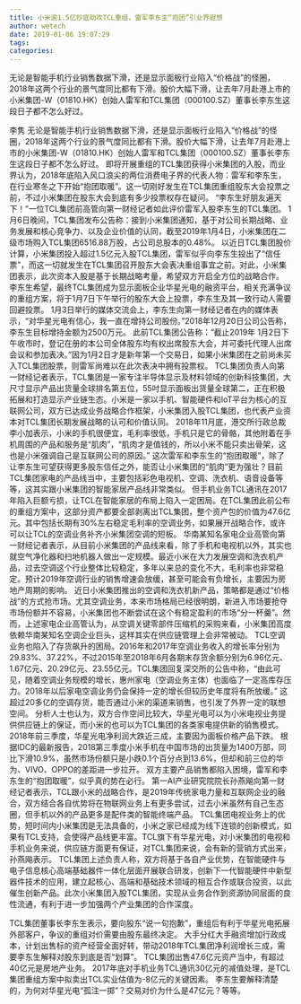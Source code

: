 ```yaml
---
title: 小米逾1.5亿抄底助攻TCL重组，雷军李东生“抱团”引业界遐想
author: wetech
date: 2019-01-06 19:07:29
tags: 
categories: 
---
```

无论是智能手机行业销售数据下滑，还是显示面板行业陷入“价格战”的怪圈，2018年这两个行业的景气度同比都有下滑。股价大幅下滑，让去年7月赴港上市的小米集团-W（01810.HK）创始人雷军和TCL集团（000100.SZ）董事长李东生这段日子都不怎么好过。
<!-- more -->
李隽
无论是智能手机行业销售数据下滑，还是显示面板行业陷入“价格战”的怪圈，2018年这两个行业的景气度同比都有下滑。股价大幅下滑，让去年7月赴港上市的小米集团-W（01810.HK）创始人雷军和TCL集团（000100.SZ）董事长李东生这段日子都不怎么好过。
即将开展重组的TCL集团获得小米集团的入股，而业界认为，2018年底陷入风口浪尖的两位消费电子界的代表人物：雷军和李东生，在行业寒冬之下开始“抱团取暖”。这一切刚好发生在TCL集团重组股东大会投票之前，不过小米集团在股东大会到底有多少投票权存在疑问。
“李东生好朋友遍天下！”一位TCL集团前高管向第一财经记者如此评价雷军入股李东生的TCL集团。
1月6日晚间，TCL集团发布公告称：接到小米集团通知，基于对公司长期战略、业务发展和核心竞争力、以及企业价值的认同，截至2019年1月4日，小米集团在二级市场购入TCL集团6516.88万股，占公司总股本的0.48%。
以近日TCL集团股价计算，小米集团投入超过1.5亿元入股TCL集团，雷军似乎向李东生投出了“信任票”，而这一切就发生在TCL集团召开股东大会表决重组事宜之前。对此，小米集团表示，此次资本入股是基于长期战略考量，希望双方开启全方位的战略合作。
李东生希望，最终TCL集团成为显示面板企业华星光电的融资平台，相关充满争议的重组方案，将于1月7日下午举行的股东大会上投票，李东生及其一致行动人需要回避投票。
1月3日举行的媒体交流会上，李东生向第一财经记者在内的媒体表示，“对华星光电有信心，我一直在增持公司股份。”2018年12月20日公司公告称，李东生目标增持金额为2500万元。
此前TCL集团公告称：“截止2019年 1月2日下午收市时，登记在册的本公司全体股东均有权出席股东大会，并可委托代理人出席会议和参加表决。”因为1月2日才是新年第一个交易日，如果小米集团在之前尚未买入TCL集团股票，则雷军尚难以在此次表决中拥有投票权。
TCL集团负责人向第一财经记者表示，TCL集团是一家专注半导体显示及材料领域的创新科技集团，大尺寸显示产品出货量全球排名第五位，55吋显示面板出货量全球第二，正在积极拓展和打造显示产业链生态。小米是一家以手机、智能硬件和IoT平台为核心的互联网公司，双方已达成业务战略合作框架，小米集团入股TCL集团，也代表产业资本对TCL集团长期发展战略的认可和价值认同。
2018年11月底，港交所行政总裁李小加表示，小米的手机很便宜，毛利率很低，手机只是它的骨骼，其他附着在手机周围的产品和服务是“肌肉”，“肌肉才是值钱的，所以小米不能只卖出骨架，这也是小米强调自己是互联网公司的原因。”
这次雷军和李东生的“抱团取暖”，除了让李东生可望获得更多股东信任之外，能否让小米集团的“肌肉”更为强壮？目前TCL集团家电的产品线当中，主要包括彩色电视机、空调、洗衣机、语音设备等等，这其实跟小米集团的智能家居产品线非常类似。
但手机业务TCL通讯在2017年陷入巨额亏损，让TCL在智能家居的布局上陷入一定困局。在TCL集团此前公布的重组方案中，这部分资产都要全部剥离出TCL集团，整个资产包的价值为47.6亿元。其中包括长期有30%左右稳定毛利率的空调业务，如果展开战略合作，或许可以让TCL的空调业务补齐小米集团空调的短板。
华南某知名家电企业高管向第一财经记者表示，从目前小米集团的产品线来看，除了手机和电视机以外，其实也就空气净化器和扫地机器人做出一定规模。最近小米在大力发展空调和洗衣机产品，过去空调这个行业整体比较稳定，多年以来总的变化不大，毛利率也非常稳定。预计2019年空调行业的销售增速会放缓，甚至可能会有负增长，主要因为房地产周期的影响。
近日小米集团推出的空调和洗衣机新产品，策略都是通过“价格战”的方式抢市场。尤其空调业务，本来市场格局已经很明朗，新进入市场要抢夺市场份额并不容易，小米集团也不断尝试在这个有稳定盈利的市场“分一杯羹”。然而，上述家电企业高管认为，从空调关键零部件压缩机的采购来看，小米集团高度依赖华南某知名空调企业巨头，这样其实在供应链管理上会非常被动。
TCL空调业务也陷入了存货飙升的困局。2016年和2017年空调业务收入的增长率分别为29.83%、37.22%，不过2015年至2018年6月各期末存货余额分别为6.96亿元、1.67亿元、20.29亿元、23.55亿元。TCL集团回复深交所的公告中称，“由此可见，随着空调业务规模的增长，惠州家电（空调业务主体）也面临了一定高库存压力。2018年以后家电空调业务仍会保持一定的增长但较历史年度将有所放缓。”
这超过20多亿的空调存货，能否通过小米的渠道来销售，也引发了外界一定的联想空间。
分析人士也认为，双方合作空间比较大，华星光电可以为小米电视业务提供供应链上的保证，而小米的也可以为TCL集团的各类家电提供新的销售模式。2018年前三季度，华星光电净利润大跌近三成，主要因为面板价格产品下跌。
根据IDC的最新报告，2018第三季度小米手机在中国市场的出货量为1400万部，同比下滑10.9%，虽然市场份额只是小跌0.1个百分点到13.6%，但却和前三位的华为、VIVO、OPPO的差距进一步拉开。
双方主要产品销售都陷入困境，雷军和李东生的“抱团取暖”，似乎真的势在必行。
第一AI产业研究院院长孙燕飚向第一财经记者表示，TCL跟小米的战略合作，是2019年传统家电力量和互联网企业的融合，双方结合各自优势将在物联网业务上有更多尝试，过去小米虽然有自己生态圈，但手机以外的产品更多是配件类的智能终端产品。
TCL集团电视业务上的优势，短时间内小米集团是无法具备的，小米之家已经成为线下连锁的创新模式，如果有TCL支持，会使得产品线更丰富。TCL旗下有华星光电，对小米集团的电视和手机业务来说，供应链方面更有保证，对TCL集团来说，会有新的营销方式出来，孙燕飚表示。
TCL集团上述负责人称，双方将基于各自产业优势，在智能硬件与电子信息核心高端基础器件一体化层面开展联合研发，创新下一代智能硬件中新型器件技术的应用，建立起核心、高端和基础技术领域的相互合作或联合投资，以此催生创新产品。此次小米集团入股TCL集团，实现从业务合作到资源协同层面的良性流通，有利于进一步加强两个产业集团的合作深度。
 
 
TCL集团董事长李东生表示，要向股东“说一句抱歉”，重组后有利于华星光电拓展外部客户，争议的重组对价需要由股东最终决定。
大手分红大手融资增加行政成本，计划出售标的资产经营全面好转，带动2018年TCL集团净利润增长三成，需要李东生解释对股东到底是否“划算”。
TCL集团出售47.6亿元资产当中，有超过40亿元是房地产业务。
2017年底对手机业务TCL通讯30亿元的减值处理，是TCL集团重组方案中拟卖出TCL实业估值为-8亿元的关键因素。
李东生要解释清楚的，为何对华星光电“孤注一掷”？交易对价为什么是47亿元？等等。
